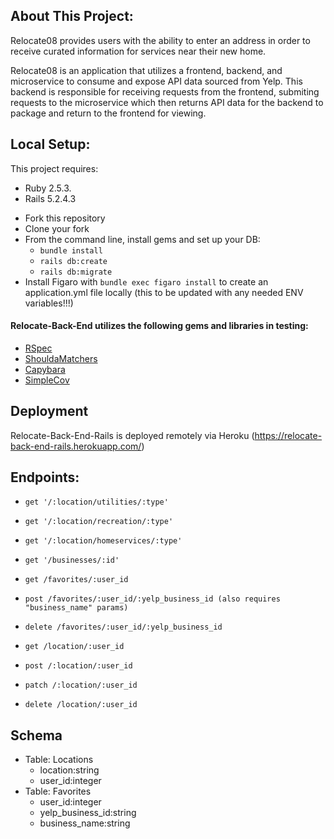 ## About This Project:

Relocate08 provides users with the ability to enter an address in order to receive curated information for services near their new home.

Relocate08 is an application that utilizes a frontend, backend, and microservice to consume and expose API data sourced from Yelp. This backend is responsible for receiving requests from the frontend, submiting requests to the microservice which then returns API data for the backend to package and return to the frontend for viewing.

## Local Setup:

This project requires:
- Ruby 2.5.3.
- Rails 5.2.4.3

* Fork this repository
* Clone your fork
* From the command line, install gems and set up your DB:
    * `bundle install`
    * `rails db:create`
    * `rails db:migrate`
* Install Figaro with `bundle exec figaro install` to create an application.yml file locally (this to be updated with any needed ENV variables!!!)

#### Relocate-Back-End utilizes the following gems and libraries in testing:

- [RSpec](https://github.com/rspec/rspec-rails)
- [ShouldaMatchers](https://github.com/thoughtbot/shoulda-matchers)
- [Capybara](https://github.com/teamcapybara/capybara)
- [SimpleCov](https://github.com/simplecov-ruby/simplecov)

## Deployment <a name="deployment"></a>

Relocate-Back-End-Rails is deployed remotely via Heroku (https://relocate-back-end-rails.herokuapp.com/)

## Endpoints:

- `get '/:location/utilities/:type'`
- `get '/:location/recreation/:type'`
- `get '/:location/homeservices/:type'`
- `get '/businesses/:id'`

- `get /favorites/:user_id`
- `post /favorites/:user_id/:yelp_business_id (also requires "business_name" params)`
- `delete /favorites/:user_id/:yelp_business_id`

- `get /location/:user_id`
- `post /:location/:user_id`
- `patch /:location/:user_id`
- `delete /location/:user_id`

## Schema <a name="schema"></a>

- Table: Locations
  * location:string
  * user_id:integer
- Table: Favorites
  * user_id:integer
  * yelp_business_id:string
  * business_name:string
